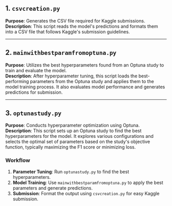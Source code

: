 ## 1. `csvcreation.py`
**Purpose**: Generates the CSV file required for Kaggle submissions.  
**Description**: This script reads the model's predictions and formats them into a CSV file that follows Kaggle's submission guidelines.

---

## 2. `mainwithbestparamfromoptuna.py`
**Purpose**: Utilizes the best hyperparameters found from an Optuna study to train and evaluate the model.  
**Description**: After hyperparameter tuning, this script loads the best-performing parameters from the Optuna study and applies them to the model training process. It also evaluates model performance and generates predictions for submission.

---

## 3. `optunastudy.py`
**Purpose**: Conducts hyperparameter optimization using Optuna.  
**Description**: This script sets up an Optuna study to find the best hyperparameters for the model. It explores various configurations and selects the optimal set of parameters based on the study's objective function, typically maximizing the F1 score or minimizing loss.
### Workflow
1. **Parameter Tuning**: Run `optunastudy.py` to find the best hyperparameters.
2. **Model Training**: Use `mainwithbestparamfromoptuna.py` to apply the best parameters and generate predictions.
3. **Submission**: Format the output using `csvcreation.py` for easy Kaggle submission.
